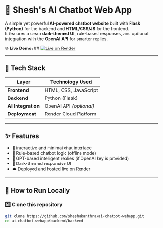 # 🤖 Shesh's AI Chatbot Web App

A simple yet powerful **AI-powered chatbot website** built with **Flask (Python)** for the backend and **HTML/CSS/JS** for the frontend.  
It features a clean **dark-themed UI**, rule-based responses, and optional integration with the **OpenAI API** for smarter replies.

🌐 **Live Demo:** ## 
[![Live on Render](https://img.shields.io/badge/Live-Demo-blue?style=for-the-badge&logo=render)](https://ai-chatbot-webapp-yxga.onrender.com)



---

## 🧩 Tech Stack

| Layer | Technology Used |
|-------|-----------------|
| **Frontend** | HTML, CSS, JavaScript |
| **Backend** | Python (Flask) |
| **AI Integration** | OpenAI API *(optional)* |
| **Deployment** | Render Cloud Platform |

---

## ✨ Features

- 💬 Interactive and minimal chat interface  
- 🧠 Rule-based chatbot logic (offline mode)  
- 🤖 GPT-based intelligent replies (if OpenAI key is provided)  
- 🌙 Dark-themed responsive UI  
- ☁️ Deployed and hosted live on Render  

---

## 🚀 How to Run Locally

### 1️⃣ Clone this repository
```bash
git clone https://github.com/sheshakanthra/ai-chatbot-webapp.git
cd ai-chatbot-webapp/backend/backend
